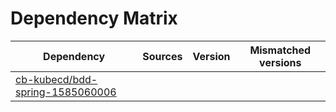 # Dependency Matrix

Dependency | Sources | Version | Mismatched versions
---------- | ------- | ------- | -------------------
[cb-kubecd/bdd-spring-1585060006](https://github.com/cb-kubecd/bdd-spring-1585060006.git) |  | []() | 
